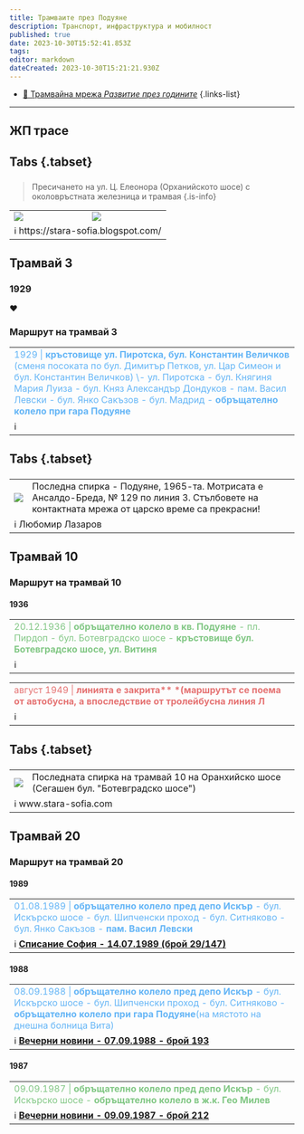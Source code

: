 ```yaml
---
title: Трамваите през Подуяне
description: Транспорт, инфраструктура и мобилност
published: true
date: 2023-10-30T15:52:41.853Z
tags: 
editor: markdown
dateCreated: 2023-10-30T15:21:21.930Z
---
```


- [:train: Трамвайна мрежа *Развитие през годините*](/infrastructure/tram-network)
{.links-list}
---

## ЖП трасе



## Tabs {.tabset}

### 
> Пресичането на ул. Ц. Елеонора (Орханийското шосе) с околовръстната железница и трамвая
{.is-info}


<div class="table-responsive"><table style="width:100%"><tr>
<td><img src="https://drive.google.com/uc?id=1hZElL2iDuq0PK-wTCiaz72B2WydU2otZ"></td>
<td><img src="https://drive.google.com/uc?id=1vRJ70A9KtH4-a_yEG07zFdc_sjguXoHH"></td></tr>
  <td colspan=2 >ℹ️ https://stara-sofia.blogspot.com/</td></table></div>

  

  


## Трамвай 3

### 1929
❤

### Маршрут на трамвай 3
<table style="width:100%"><tr><td><span style="color:#64B5F6">1929 | <b>кръстовище ул. Пиротска, бул. Константин Величков</b> (сменя посоката по бул. Димитър Петков, ул. Цар Симеон и бул. Константин Величков) \- ул. Пиротска - бул. Княгиня Мария Луиза - бул. Княз Александър Дондуков - пам. Васил Левски - бул. Янко Сакъзов - бул. Мадрид - <b>обръщателно колело при гара Подуяне</b></span></td></tr><tr><td>ℹ️ <b><a href=""></a></b></td></tr></table>



## Tabs {.tabset}

### 

<div class="table-responsive"><table style="width:100%"><tr>
<td><img src="https://drive.google.com/uc?id=1vDcw5OghleeNKvrqt-WTFcNWGGRvgaUj"></td>
<td>Последна спирка - Подуяне, 1965-та. Mотрисата е Ансалдо-Бреда, № 129 по линия 3.
Стълбовете на контактната мрежа от царско време са прекрасни!
</td></tr>
  <td colspan=2 >ℹ️ Любомир Лазаров</td></table></div>
  
  
 
## Трамвай 10

### Маршрут на трамвай 10

#### 1936
<table style="width:100%"><tr><td><span style="color:#81C784">20.12.1936 |<b> обръщателно колело в кв. Подуяне</b> - пл. Пирдоп - бул. Ботевградско шосе - <b> кръстовище бул. Ботевградско шосе, ул. Витиня</b></span></td></tr><tr><td>ℹ️ <b><a href=""></a></b></td></tr></table>

<table style="width:100%"><tr><td><span style="color:#E57373">август 1949 |<b> линията е закрита** *(маршрутът се поема от автобусна, а впоследствие от тролейбусна линия Л</b></span></td></tr><tr><td>ℹ️ <b><a href=""></a></b></td></tr></table>

## Tabs {.tabset}

### 

<div class="table-responsive"><table style="width:100%"><tr>
<td><img src="https://drive.google.com/uc?id=1D8RS0BqAN8ZsjVm4lUXyu0cKryoYW9qu"></td>
<td>Последната спирка на трамвай 10 на Оранхийско шосе
(Сегашен бул. "Ботевградско шосе")
</td></tr>
  <td colspan=2 >ℹ️ www.stara-sofia.com</td></table></div>
  
  
  
## Трамвай 20




### Маршрут на трамвай 20

#### 1989
<table style="width:100%"><tr><td><span style="color:#64B5F6">01.08.1989 |<b> обръщателно колело пред депо Искър</b> - бул. Искърско шосе - бул. Шипченски проход - бул. Ситняково - бул. Янко Сакъзов -<b> пам. Васил Левски</b></span></td></tr><tr><td>ℹ️ <b><a href="http://trinmo.org/bg/literature/vecherni-novini-1989#h-14071989-%D0%B1%D1%80%D0%BE%D0%B9-29147-%D1%82%D1%80%D0%B0%D0%BC%D0%B2%D0%B0%D0%B9-no20-%D0%BF%D1%80%D0%B8%D0%B1%D0%BB%D0%B8%D0%B6%D0%B0%D0%B2%D0%B0-%D1%86%D0%B5%D0%BD%D1%82%D1%8A%D1%80%D0%B0">Списание София - 14.07.1989 (брой 29/147)</a></b></td></tr></table>


#### 1988
<table style="width:100%"><tr><td><span style="color:#64B5F6">08.09.1988 |<b> обръщателно колело пред депо Искър</b> - бул. Искърско шосе - бул. Шипченски проход - бул. Ситняково -<b> обръщателно колело при гара Подуяне</b>(на мястото на днешна болница Вита)</span></td></tr><tr><td>ℹ️ <b><a href="http://trinmo.org/bg/literature/newspaper-articles/vecherni-novini/1988#h-07091988-%D0%B1%D1%80%D0%BE%D0%B9-193-%D0%BF%D1%80%D0%BE%D0%BC%D0%B5%D0%BD%D0%B8-%D0%B2-%D1%82%D1%80%D0%B0%D0%BD%D1%81%D0%BF%D0%BE%D1%80%D1%82%D0%B0">Вечерни новини - 07.09.1988 - брой 193</a></b></td></tr></table>


#### 1987
<table style="width:100%"><tr><td><span style="color:#81C784">09.09.1987 |<b> обръщателно колело пред депо Искър</b> - бул. Искърско шосе -<b> обръщателно колело в ж.к. Гео Милев</b></span></td></tr><tr><td>ℹ️ <b><a href="http://trinmo.org/bg/literature/newspaper-articles/vecherni-novini/1987#h-09091987-%D0%B1%D1%80%D0%BE%D0%B9-212-%D0%BD%D0%BE%D0%B2%D0%B8-%D0%BF%D1%80%D0%B8%D0%B4%D0%BE%D0%B1%D0%B8%D0%B2%D0%BA%D0%B8-%D0%B7%D0%B0-%D1%81%D1%82%D0%BE%D0%BB%D0%B8%D1%87%D0%B0%D0%BD%D0%B8">Вечерни новини - 09.09.1987 - брой 212</a></b></td></tr></table>
